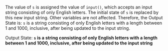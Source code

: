 The value of `s` is assigned the value of `input()`, which accepts an input string consisting of only English letters. The initial state of `s` is replaced by this new input string. Other variables are not affected. Therefore, the Output State is: `s` is a string consisting of only English letters with a length between 1 and 1000, inclusive, after being updated to the input string.

Output State: **`s` is a string consisting of only English letters with a length between 1 and 1000, inclusive, after being updated to the input string**